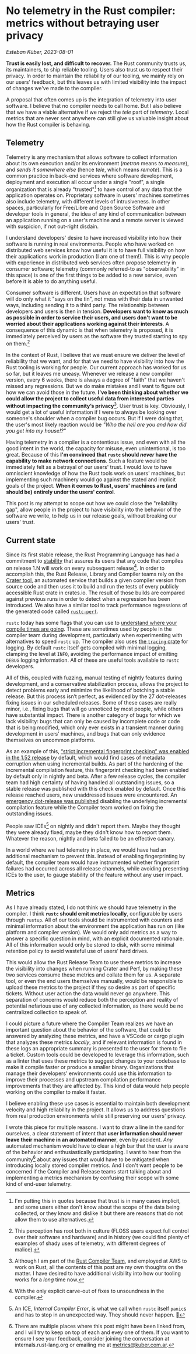 # No telemetry in the Rust compiler: metrics without betraying user privacy

*Esteban Küber, 2023-08-01*

**Trust is easily lost, and difficult to recover.** The Rust community trusts us, its maintainers, to ship reliable tooling. Users also trust us to respect their privacy. In order to maintain the reliability of our tooling, we mainly rely on our users' feedback, but this leaves us with limited visibility into the impact of changes we've made to the compiler.

A proposal that often comes up is the integration of telemetry into user software. I believe that no compiler needs to call home. But I also believe that we have a viable alternative if we reject the *tele* part of *telemetry*. Local metrics that are never sent anywhere can still give us valuable insight about how the Rust compiler is behaving.

## Telemetry

Telemetry is any mechanism that allows software to collect information about its own execution and/or its environment (*metron* means *to measure*), and *sends it somewhere else* (hence *tele*, which means *remote*). This is a common practice in back-end services where software development, deployment and execution all occur under a single "roof", a single organization that is already "trusted"[^remote-trust] to have control of any data that the application operates on. Proprietary software in users' machines sometimes also include telemetry, with different levels of intrusiveness. In other spaces, particularly for Free/Libre and Open Source Software and developer tools in general, the idea of any kind of communication between an application running on a user's machine and a remote server is viewed with suspicion, if not out-right disdain.

[^remote-trust]: I'm putting this in quotes because that trust is in many cases implicit, and some users either don't know about the scope of the data being collected, or they know and dislike it but there are reasons that do not allow them to use alternatives.

I understand developers' desire to have increased visibility into how their software is running in real environments. People who have worked on distributed web services know how useful it is to have full visibility on how their applications work in production (I am one of them!). This is why people with experience in distributed web services often propose telemetry in consumer software; telemetry (commonly referred-to as "observability" in this space) is one of the first things to be added to a new service, even before it is able to do anything useful.

Consumer software is different. Users have an expectation that software will do only what it "says on the tin", not mess with their data in unwanted ways, including sending it to a third party. The relationship between developers and users is then in tension. **Developers want to know as much as possible in order to service their users, and users don't want to be worried about their applications working against their interests**. A consequence of this dynamic is that when telemetry is proposed, it is immediately perceived by users as the software they trusted starting to spy on them.[^spying]

[^spying]: This perception has root both in culture (FLOSS users expect full control over their software and hardware) and in history (we could find plenty of examples of shady uses of telemetry, with different degrees of malice).

In the context of Rust, I believe that we must ensure we deliver the level of reliability that we want, and for that we need to have visibility into how the Rust tooling is working for people. Our current approach has worked for us so far, but it leaves me uneasy. Whenever we release a new compiler version, every 6 weeks, there is always a degree of "faith" that we haven't missed any regressions. But we do make mistakes and I want to figure out how we can avoid those in the future. **I've been thinking about whether we could allow the project to collect useful data from interested parties without impacting the community’s privacy**[^privacy]. User trust is key. Obviously, I would get a lot of useful information if I were to always be looking over someone's shoulder when a compiler bug occurs. But if I were doing that, the user's most likely reaction would be *"Who the hell are you and how did you get into my house!?"*

[^privacy]: Although I am part of the [Rust Compiler Team][t-compiler], and employed at AWS to work on Rust, all the contents of this post are my own thoughts on the matter. I have desired to have additional visibility into how our tooling works for a *long* time now.

[t-compiler]: https://www.rust-lang.org/governance/teams/compiler

Having telemetry in a compiler is a contentious issue, and even with all the good intent in the world, the capacity for misuse, even unintentional, is too great. Because of this **I'm convinced that `rustc` should *never* have the capability to make network connections**. Such a feature would be immediately felt as a betrayal of our users' trust. I would *love* to have omniscient knowledge of how the Rust tools work on users' machines, but implementing such machinery would go against the stated and implicit goals of the project. **When it comes to Rust, users' machines are (and should be) entirely under the users' control**.

This post is my attempt to scope out how we could close the "reliability gap", allow people in the project to have visibility into the behavior of the software we write, to help us in our release goals, without breaking our users' trust.

## Current state

Since its first stable release, the Rust Programming Language has had a commitment to [stability] that assures its users that any code that compiles on release 1.N will work on every subsequent release[^stability]. In order to accomplish this, the Rust Release, Library and Compiler teams rely on the [Crater tool][crater], an automated service that builds a given compiler version from source code and then uses it to build and run the tests of every publicly accessible Rust crate in crates.io. The result of those builds are compared against previous runs in order to detect when a regression has been introduced. We also have a similar tool to track performance regressions of the generated code called [`rustc-perf`][perf].

[crater]: https://rustc-dev-guide.rust-lang.org/tests/crater.html
[perf]: https://rustc-dev-guide.rust-lang.org/tests/perf.html
[stability]: https://blog.rust-lang.org/2014/10/30/Stability.html
[^stability]: With the only explicit carve-out of fixes to unsoundness in the compiler.

`rustc` today has some flags that you can use to [understand where your compile times are going][slow-build]. These are sometimes used by people in the compiler team during development, particularly when experimenting with alternatives to speed `rustc` up. The compiler also uses [the `tracing` crate][tracing] for logging. By default `rustc` itself gets compiled with minimal logging, clamping the level at `INFO`, avoiding the performance impact of emitting `DEBUG` logging information. All of these are useful tools available to `rustc` developers.

[slow-build]: https://fasterthanli.me/articles/why-is-my-rust-build-so-slow#how-much-time-are-we-spending-on-these-steps
[tracing]: https://crates.io/crates/tracing/

All of this, coupled with fuzzing, manual testing of nightly features during development, and a conservative stabilization process, allows the project to detect problems early and minimize the likelihood of botching a stable release. But this process isn’t perfect, as evidenced by the 27 dot-releases fixing issues in our scheduled releases. Some of these cases are really minor, i.e., fixing bugs that will go unnoticed by  most people, while others have substantial impact. There is another category of bugs for which we lack visibility:  bugs that can only be caused by incomplete code or code that is being modified, which only ever exists in a transient manner during development in users’ machines, and bugs that can only evidence themselves on uncommon platforms.
 
As an example of this, [“strict incremental fingerprint checking” was enabled in the 1.52 release][strict-incremental] by default, which would find cases of metadata corruption when using incremental builds. As part of the hardening of the incremental compilation feature, this fingerprint checking had been enabled by default only in nightly and beta. After a few release cycles, the compiler team had high certainty of having handled all outstanding issues, so a stable release was published with this check enabled by default. Once this release reached users, new unaddressed issues were encountered. An [emergency dot-release was published][1.52.1] disabling the underlying incremental compilation feature while the Compiler team worked on fixing the outstanding issues. 

[strict-incremental]: https://github.com/rust-lang/rust/pull/83007
[1.52.1]: https://blog.rust-lang.org/2021/05/10/Rust-1.52.1.html

People saw ICEs[^ICE] on nightly and didn't report them. Maybe they thought they were already fixed, maybe they didn't know how to report them. Whatever the reason, nightly and beta failed to be an effective canary.

[^ICE]: An ICE, *Internal Compiler Error*, is what we call when `rustc` itself `panic`s and has to stop in an unexpected way. They should never happen. 👀

In a world where we had telemetry in place, we would have had an additional mechanism to prevent this. Instead of enabling fingerprinting by default, the compiler team would have instrumented whether fingerprint failures had occurred across all release channels, while avoiding presenting ICEs to the user, to gauge stability of the feature without any user impact.

## Metrics

As I have already stated, I do not think we should have telemetry in the compiler. I think **`rustc` should emit metrics locally**, configurable by users through `rustup`. All of our tools should be instrumented with counters and minimal information about the environment the application has run on (like platform and compiler version). We would only add metrics as a way to answer a specific question in mind, with an explicit documented rationale. All of this information would only be stored to disk, with some minimal retention policy to avoid wasteful use of users’ hard drives.

This would allow the Rust Release Team to use these metrics to increase the visibility into changes when running Crater and Perf, by making these two services consume these metrics and collate them for us. A separate tool, or even the end users themselves manually, would be responsible to upload these metrics to the project if they so desire as part of specific tickets. Without user action the data would never go anywhere. This separation of concerns would reduce both the perception and reality of potential nefarious use of any collected information, as there would be no centralized collection to speak of.

I could picture a future where the Compiler Team realizes we have an important question about the behavior of the software, that could be answered by analyzing these metrics, and have a VSCode or cargo plugin that analyzes these metrics *locally*, and if relevant information is found in these logs an appropriate summary is presented to the user for them to file a ticket. Custom tools could be developed to leverage this information, such as a linter that uses these metrics to suggest changes to your codebase to make it compile faster or produce a smaller binary. Organizations that manage their developers' environments could use this information to improve their processes and upstream compilation performance improvements that they are affected by. This kind of data would help people working on the compiler to make it faster.

I believe enabling these use cases is essential to maintain both development velocity and high reliability in the project. It allows us to address questions from real production environments while still preserving our users' privacy.

I wrote this piece for multiple reasons. I want to draw a line in the sand for ourselves, a clear statement of intent that **user information should never leave their machine in an automated manner**, even by accident. *Any* automated mechanism would have to clear a high bar that the user is aware of the behavior and enthusiastically participating. I want to hear from the community[^comms] about any issues that would have to be mitigated when introducing locally stored compiler metrics. And I don't want people to be concerned if the Compiler and Release teams start talking about and implementing a metrics mechanism by confusing their scope with some kind of end-user telemetry.

[^comms]: There are multiple places where this post might have been linked from, and I will try to keep on top of each and evey one of them. If you want to ensure I see your feedback, consider joining the conversation at internals.rust-lang.org or emailing me at metrics@kuber.com.ar.
